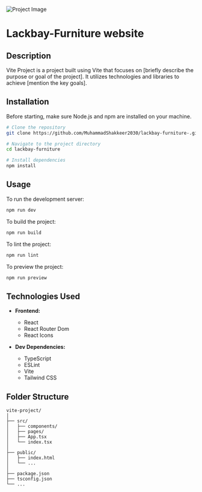 ![ Project Image](./project-img.jpg)


# Lackbay-Furniture website

## Description

Vite Project is a project built using Vite that focuses on [briefly describe the purpose or goal of the project]. It utilizes technologies and libraries to achieve [mention the key goals].

## Installation

Before starting, make sure Node.js and npm are installed on your machine.

```bash
# Clone the repository
git clone https://github.com/MuhammadShakkeer2030/lackbay-furniture-.git

# Navigate to the project directory
cd lackbay-furniture

# Install dependencies
npm install
```

## Usage

To run the development server:

```bash
npm run dev
```

To build the project:

```bash
npm run build
```

To lint the project:

```bash
npm run lint
```

To preview the project:

```bash
npm run preview
```

## Technologies Used

- **Frontend:**
  - React
  - React Router Dom
  - React Icons

- **Dev Dependencies:**
  - TypeScript
  - ESLint
  - Vite
  - Tailwind CSS

## Folder Structure

```plaintext
vite-project/
│
├── src/
│   ├── components/
│   ├── pages/
│   ├── App.tsx
│   └── index.tsx
│
├── public/
│   ├── index.html
│   └── ...
│
├── package.json
├── tsconfig.json
└── ...
```

